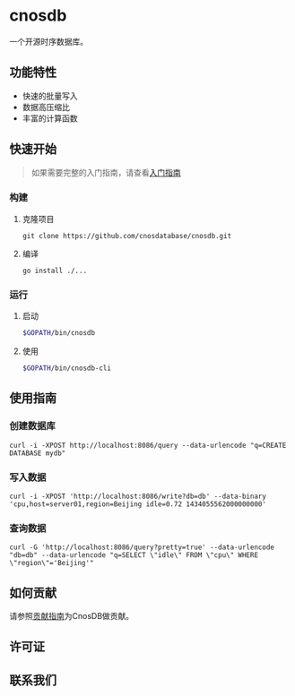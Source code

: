 # cnosdb

一个开源时序数据库。

## 功能特性

- 快速的批量写入
- 数据高压缩比
- 丰富的计算函数

## 快速开始

> 如果需要完整的入门指南，请查看[入门指南]()

### 构建

1. 克隆项目

   ```
   git clone https://github.com/cnosdatabase/cnosdb.git
   ```

2. 编译

   ```
   go install ./...
   ```

### 运行

1. 启动

   ```bash
   $GOPATH/bin/cnosdb
   ```

2. 使用

   ```bash
   $GOPATH/bin/cnosdb-cli
   ```

## 使用指南

### 创建数据库

```
curl -i -XPOST http://localhost:8086/query --data-urlencode "q=CREATE DATABASE mydb"
```

### 写入数据

```
curl -i -XPOST 'http://localhost:8086/write?db=db' --data-binary 'cpu,host=server01,region=Beijing idle=0.72 1434055562000000000'
```

### 查询数据

```
curl -G 'http://localhost:8086/query?pretty=true' --data-urlencode "db=db" --data-urlencode "q=SELECT \"idle\" FROM \"cpu\" WHERE \"region\"='Beijing'"
```

## 如何贡献

请参照[贡献指南](./CONTRIBUTING.md)为CnosDB做贡献。

## 许可证

<!-- 这里链接上该项目的开源许可证 -->

## 联系我们

<!-- 这里添加社区、博客和微信二维码 -->
